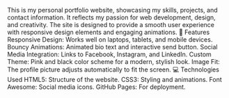 This is my personal portfolio website, showcasing my skills, projects, and contact information. It reflects my passion for web development, design, and creativity. The site is designed to provide a smooth user experience with responsive design elements and engaging animations.
🚀 Features
Responsive Design: Works well on laptops, tablets, and mobile devices.
Bouncy Animations: Animated bio text and interactive send button.
Social Media Integration: Links to Facebook, Instagram, and LinkedIn.
Custom Theme: Pink and black color scheme for a modern, stylish look.
Image Fit: The profile picture adjusts automatically to fit the screen.
💻 Technologies Used
HTML5: Structure of the website.
CSS3: Styling and animations.
Font Awesome: Social media icons.
GitHub Pages: For deployment.
